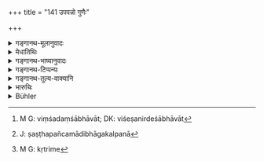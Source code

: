 +++
title = "141 उपपन्नो गुणैः"

+++

<details><summary>गङ्गानथ-मूलानुवादः</summary>

If one has an adopted son endowed with all good qualities, he shall inherit his property, even though he may have come from another family.—(141)
</details>

<details><summary>मेधातिथिः</summary>

"न भ्रातरो न पितरः पुत्रा रिक्थहराः पितुः" (म्ध् ९.१८५) इति सर्वपुत्राणां रिक्थहरत्वम् उक्तम् । सति त्व् औरसे प्रजीवनमात्रभाक्तं क्षेत्रजादीनाम् ।

- एक एवौरसः पुत्रः पित्र्यस्य वसुनः प्रभुः ।

- शेषाणाम् आनृशंस्यार्थं प्रदद्यात् तु प्रजीवनम् ॥ इति । (म्ध् ९.१६३ )

अतो ऽस्ति सिद्धम् एव दत्रिमस्य रिक्थहरत्वम् । इदं तु वचनं सत्य् एवौरसे प्राप्त्यर्थम्, अन्यथा न किंचिद् अनेन क्रियते । 

- <u>कियांस्</u> तु तस्य भाग इति । विशेषादेशाभावात्[^३९७] सम औरसेनेति केचित् । 


[^३९७]:
     M G: viṃśadaṃśābhāvāt; DK: viśeṣanirdeśābhāvāt

- <u>तद् अयुक्तम्</u> । साम्ये ह्य् अभिधीयमाने यथैव पुत्रिकाप्रकरणे पठितम् एवम् अत्राप्य् अपठिष्यत् "समस् तत्र विभागः स्यात्" (म्ध् ९.१२०) इति । तस्मात् क्षेत्रजवत् षष्ठाष्टमादिभागकल्पना[^३९८] कार्येत्य् उच्यते । 


[^३९८]:
     J: ṣaṣṭhapañcamādibhāgakalpanā

- अत्राप्य् अस्ति वक्तव्यम् । यथैव भागविसेष उक्तः क्षेत्रजस्य "षष्ठं तु क्षेत्रजस्यांशम्" (म्ध् ९.१६४) इति तथैव दत्रिमे[^३९९] वक्ष्यति । तस्मात् पुनर्वचने प्रयोजनं चिन्त्यम् । 


[^३९९]:
     M G: kṛtrime

- उपाध्यायस् त्व् आह- पुनर्वचनाद् विशेषनिर्देशाभावाच् च क्षेत्रजान् न्यूना कल्पना युक्ता, न त्व् अभागता, नापि समभागता, न क्षेत्रजतुल्यतेति ॥ ९.१४१ ॥
</details>

<details><summary>गङ्गानथ-भाष्यानुवादः</summary>

Under 9.185, it is said—‘Sons, and not brothers or fathers, are the inheritors of the father’s property’—where all sons are declared to be entitled to inheritance. So long as the ‘legitimate’ son is alive, the ‘*Kṣetraja*’ and other sons are entitled to maintenance only: ‘The legitimate son alone is the sole master of the entire paternal property; for the others he shall, as an act of kindness, provide for subsistence,’ says Manu (9.163). Thus then the fact of the adopted son inheriting the lather’s property is already established; the present text therefore is meant to indicate that he is so entitled, even when the legitimate son is there. If it did not mean this, there would he no point in the verse at all.

The question that arises is—what shall he the share of the adopted son?

Some people hold that, since nothing particular has been laid down, the share shall he equal to that of the legitimate son.

This however is not right. If shares had been meant to be equal, then this would have been clearly stated, as it has been in the case of the son of the Appointed Daughter (under 9.134). Hence it follows that, as in the ease of the *Kṣetraja* son, so here also, the share shall be the sixth or eighth part (of that of the legitimate son).

In this connection there is something to be said. Just as the author has declared the share of the *Kṣetraja* son to be ‘the sixth part’ (9.164), that, of the ‘adopted’ son also would have been prescribed (if it were so intended).

Thus then, the real purport of the reiteration contained in the present verse has got to be found out.

Our revered teacher explains as follows:—The idea provided by the present verse is that, inasmuch as no particular share has been specified, the slare of the adopted son should be understood to be less than that of the *Kṣetraja*; and he cannot, go without, a share; nor is he entitled to a share equal to that of the *legitimate sun*, or to that of the *Kṣetraja* son.—(141)
</details>

<details><summary>गङ्गानथ-टिप्पन्यः</summary>

“Medhātīthi, Kullūka and Rāghavānanda refer this rule to the case where a man has a legitimate son and an adopted son, and think that in such a case the latter, being eminently virtuous, shall receive, like the
*Kṣetraja*, a fifth or sixth part of the Estate. Medhātithi remarks that
some think he is to have half, but that this opinion is improper, and finally that *Upadhyāya*, *i.e*., his teacher, allots to the adopted son less than to the *Kṣetraja*.—Kullūka and Rāghavānanda state that Govindarāja took the verse to mean that the eminently virtuous adopted, son shall inherit on failure of a legitimate son and of the son of the wife, but that this explanation is inadmissible on account of verse 165.—Nārāyaṇa says ‘it has been declared that the adopted son receives a share like the chief son, when he is eminently virtuous’.”—Buhler.

This verse is quoted in *Vivādaratnākara* (p. 567), which adds the following note:—‘*Guṇaīḥ*’, such as caste, learning and character;—the fact of this adopted son being entitled to inherit being patent from the fact of his being a ‘son’, the specific mention of ‘being endowed with virtues’ is meant to indicate that in a case where a body-born son happens to he born after the adoption, the adopted son is to have a share in the inheritance only if he is ‘endowed with virtues’, while if he is not so endowed, he is entitled to maintenance only.

It is quoted in *Dattakamīmāṃsā* (p. 28) as countenancing the adopted son’s inheritance of the entire property of the adoptive father, when the latter leaves no ‘body-born’ son;—in *Puruṣārthacintāmaṇi* (p. 370), to the effect that the adopted son is entitled to an equal share with the ‘body-born’ son;—and in *Saṃskāra-ratnamālā* (p. 769) to the same effect as *Dattakamīmāṃsā*.
</details>

<details><summary>गङ्गानथ-तुल्य-वाक्यानि</summary>

**(verses 9.141-142)  
**

*Vaśiṣṭha* (15.9-10).—‘If, after an adoption has been made, a body-born
son be born, the adopted son shall obtain a fourth part;—provided he her not engaged in rites conducive to prosperity.’
</details>

<details><summary>भारुचिः</summary>

अपुत्राधिकाराद् अपुत्रस्य सतो दत्तको रिक्थं हरेत् । प्रदर्शनं चेदं कृत्रिमादीनां द्रष्टव्यम् । एवं च सर्व एव पुत्रप्रतिनिधयो ऽविशेषेणापुत्रस्य धनभाजो युक्ताः । यच् च कानीनादीनां षण्णाम् अदाय्[आद्]अत्वम् उच्यते पाक्षिकं तद्विज्ञेयम् । यद् औरस उत्तरकालम् उत्पन्नः उत्तरेभ्यः प्रजीवनमात्रं प्रयच्छति तदा कानीनादीनां विकल्पेन ददातीत्य् एवं कानीनादीनाम् अदायादत्वम् उच्यते ॥ ९.१४१ ॥
</details>

<details><summary>Bühler</summary>

141	Of the man who has an adopted (Datrima) son possessing all good qualities, that same (son) shall take the inheritance, though brought from another family.
</details>
